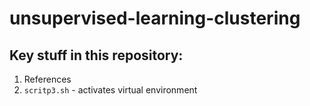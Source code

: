 # unsupervised-learning-clustering

## Key stuff in this repository:
1. References
2. `scritp3.sh` - activates virtual environment